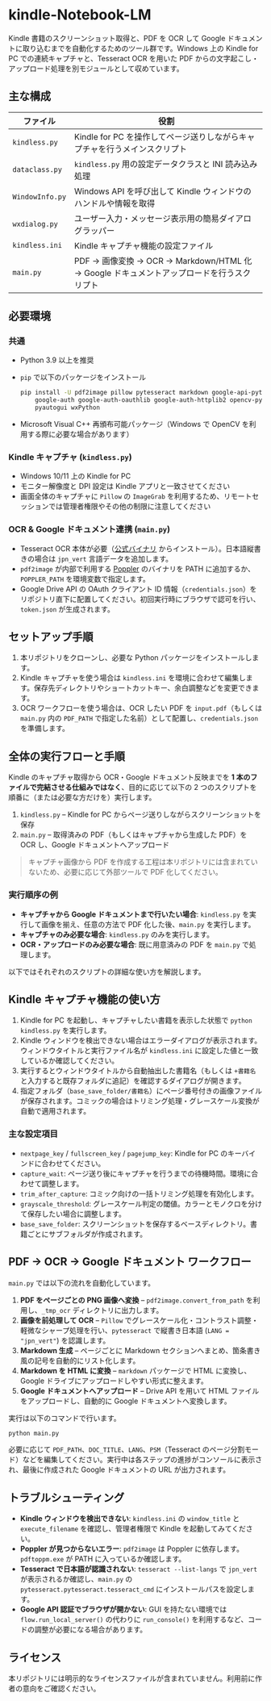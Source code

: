 # kindle-Notebook-LM

Kindle 書籍のスクリーンショット取得と、PDF を OCR して Google ドキュメントに取り込むまでを自動化するためのツール群です。Windows 上の Kindle for PC での連続キャプチャと、Tesseract OCR を用いた PDF からの文字起こし・アップロード処理を別モジュールとして収めています。

## 主な構成

| ファイル | 役割 |
| --- | --- |
| `kindless.py` | Kindle for PC を操作してページ送りしながらキャプチャを行うメインスクリプト |
| `dataclass.py` | `kindless.py` 用の設定データクラスと INI 読み込み処理 |
| `WindowInfo.py` | Windows API を呼び出して Kindle ウィンドウのハンドルや情報を取得 |
| `wxdialog.py` | ユーザー入力・メッセージ表示用の簡易ダイアログラッパー |
| `kindless.ini` | Kindle キャプチャ機能の設定ファイル |
| `main.py` | PDF → 画像変換 → OCR → Markdown/HTML 化 → Google ドキュメントアップロードを行うスクリプト |

## 必要環境

### 共通

- Python 3.9 以上を推奨
- `pip` で以下のパッケージをインストール

  ```bash
  pip install -U pdf2image pillow pytesseract markdown google-api-python-client \
      google-auth google-auth-oauthlib google-auth-httplib2 opencv-python numpy \
      pyautogui wxPython
  ```

- Microsoft Visual C++ 再頒布可能パッケージ（Windows で OpenCV を利用する際に必要な場合があります）

### Kindle キャプチャ (`kindless.py`)

- Windows 10/11 上の Kindle for PC
- モニター解像度と DPI 設定は Kindle アプリと一致させてください
- 画面全体のキャプチャに `Pillow` の `ImageGrab` を利用するため、リモートセッションでは管理者権限やその他の制限に注意してください

### OCR & Google ドキュメント連携 (`main.py`)

- Tesseract OCR 本体が必要（[公式バイナリ](https://github.com/tesseract-ocr/tesseract) からインストール）。日本語縦書きの場合は `jpn_vert` 言語データを追加します。
- `pdf2image` が内部で利用する [Poppler](https://github.com/oschwartz10612/poppler-windows) のバイナリを PATH に追加するか、`POPPLER_PATH` を環境変数で指定します。
- Google Drive API の OAuth クライアント ID 情報（`credentials.json`）をリポジトリ直下に配置してください。初回実行時にブラウザで認可を行い、`token.json` が生成されます。

## セットアップ手順

1. 本リポジトリをクローンし、必要な Python パッケージをインストールします。
2. Kindle キャプチャを使う場合は `kindless.ini` を環境に合わせて編集します。保存先ディレクトリやショートカットキー、余白調整などを変更できます。
3. OCR ワークフローを使う場合は、OCR したい PDF を `input.pdf`（もしくは `main.py` 内の `PDF_PATH` で指定した名前）として配置し、`credentials.json` を準備します。

## 全体の実行フローと手順

Kindle のキャプチャ取得から OCR・Google ドキュメント反映までを **1 本のファイルで完結させる仕組みではなく**、目的に応じて以下の
2 つのスクリプトを順番に（または必要な方だけを）実行します。

1. `kindless.py` – Kindle for PC からページ送りしながらスクリーンショットを保存
2. `main.py` – 取得済みの PDF（もしくはキャプチャから生成した PDF）を OCR し、Google ドキュメントへアップロード

> キャプチャ画像から PDF を作成する工程は本リポジトリには含まれていないため、必要に応じて外部ツールで PDF 化してください。

### 実行順序の例

- **キャプチャから Google ドキュメントまで行いたい場合**: `kindless.py` を実行して画像を揃え、任意の方法で PDF 化した後、`main.py`
  を実行します。
- **キャプチャのみ必要な場合**: `kindless.py` のみを実行します。
- **OCR・アップロードのみ必要な場合**: 既に用意済みの PDF を `main.py` で処理します。

以下ではそれぞれのスクリプトの詳細な使い方を解説します。

## Kindle キャプチャ機能の使い方

1. Kindle for PC を起動し、キャプチャしたい書籍を表示した状態で `python kindless.py` を実行します。
2. Kindle ウィンドウを検出できない場合はエラーダイアログが表示されます。ウィンドウタイトルと実行ファイル名が `kindless.ini` に設定した値と一致しているか確認してください。
3. 実行するとウィンドウタイトルから自動抽出した書籍名（もしくは `+書籍名` と入力すると既存フォルダに追記）を確認するダイアログが開きます。
4. 指定フォルダ（`base_save_folder/書籍名`）にページ番号付きの画像ファイルが保存されます。コミックの場合はトリミング処理・グレースケール変換が自動で適用されます。

### 主な設定項目

- `nextpage_key` / `fullscreen_key` / `pagejump_key`: Kindle for PC のキーバインドに合わせてください。
- `capture_wait`: ページ送り後にキャプチャを行うまでの待機時間。環境に合わせて調整します。
- `trim_after_capture`: コミック向けの一括トリミング処理を有効化します。
- `grayscale_threshold`: グレースケール判定の閾値。カラーとモノクロを分けて保存したい場合に調整します。
- `base_save_folder`: スクリーンショットを保存するベースディレクトリ。書籍ごとにサブフォルダが作成されます。

## PDF → OCR → Google ドキュメント ワークフロー

`main.py` では以下の流れを自動化しています。

1. **PDF をページごとの PNG 画像へ変換** – `pdf2image.convert_from_path` を利用し、`_tmp_ocr` ディレクトリに出力します。
2. **画像を前処理して OCR** – `Pillow` でグレースケール化・コントラスト調整・軽微なシャープ処理を行い、`pytesseract` で縦書き日本語 (`LANG = "jpn_vert"`) を認識します。
3. **Markdown 生成** – ページごとに Markdown セクションへまとめ、箇条書き風の記号を自動的にリスト化します。
4. **Markdown を HTML に変換** – `markdown` パッケージで HTML に変換し、Google ドライブにアップロードしやすい形式に整えます。
5. **Google ドキュメントへアップロード** – Drive API を用いて HTML ファイルをアップロードし、自動的に Google ドキュメントへ変換します。

実行は以下のコマンドで行います。

```bash
python main.py
```

必要に応じて `PDF_PATH`、`DOC_TITLE`、`LANG`、`PSM`（Tesseract のページ分割モード）などを編集してください。実行中は各ステップの進捗がコンソールに表示され、最後に作成された Google ドキュメントの URL が出力されます。

## トラブルシューティング

- **Kindle ウィンドウを検出できない**: `kindless.ini` の `window_title` と `execute_filename` を確認し、管理者権限で Kindle を起動してみてください。
- **Poppler が見つからないエラー**: `pdf2image` は Poppler に依存します。`pdftoppm.exe` が PATH に入っているか確認します。
- **Tesseract で日本語が認識されない**: `tesseract --list-langs` で `jpn_vert` が表示されるか確認し、`main.py` の `pytesseract.pytesseract.tesseract_cmd` にインストールパスを設定します。
- **Google API 認証でブラウザが開かない**: GUI を持たない環境では `flow.run_local_server()` の代わりに `run_console()` を利用するなど、コードの調整が必要になる場合があります。

## ライセンス

本リポジトリには明示的なライセンスファイルが含まれていません。利用前に作者の意向をご確認ください。
